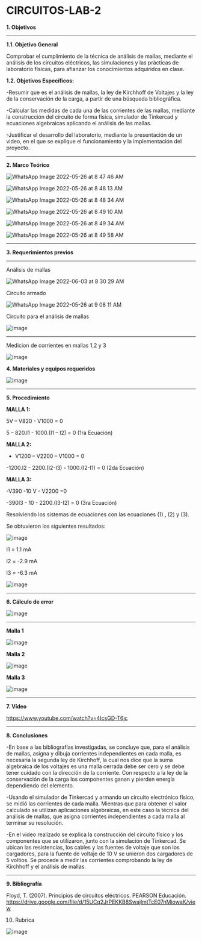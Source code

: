 # CIRCUITOS-LAB-2

**1. Objetivos**


***
   **1.1. Objetivo General** 


Comprobar el cumplimiento de la técnica de análisis de mallas, mediante el análisis de los circuitos eléctricos, las simulaciones y las prácticas de laboratorio físicas, para afianzar los conocimientos adquiridos en clase.

  **1.2. Objetivos Específicos:**
   
-Resumir que es el análisis de mallas, la ley de Kirchhoff de Voltajes y la ley de la conservación de la carga, a partir de una búsqueda bibliográfica.
   
-Calcular las medidas de cada una de las corrientes de las mallas, mediante la construcción del circuito de forma física, simulador de Tinkercad y ecuaciones algebraicas aplicando el análisis de las mallas.

-Justificar el desarrollo del laboratorio, mediante la presentación de un video, en el que se explique el funcionamiento y la implementación del proyecto.

***

**2. Marco Teórico**

![WhatsApp Image 2022-05-26 at 8 47 46 AM](https://user-images.githubusercontent.com/94011974/170503573-9f2199ea-69e2-4acd-bd09-77208cd3f1c6.jpeg)

![WhatsApp Image 2022-05-26 at 8 48 13 AM](https://user-images.githubusercontent.com/94011974/170503616-725587dd-fdc5-4de9-8418-7388aee8509a.jpeg)

![WhatsApp Image 2022-05-26 at 8 48 34 AM](https://user-images.githubusercontent.com/94011974/170503676-6d3f92d3-eacd-49d0-8794-907554649f8c.jpeg)

![WhatsApp Image 2022-05-26 at 8 49 10 AM](https://user-images.githubusercontent.com/94011974/170503727-96f3cba0-d022-4ab9-8cf3-a52c94a3d935.jpeg)

![WhatsApp Image 2022-05-26 at 8 49 34 AM](https://user-images.githubusercontent.com/94011974/170503760-17543032-d15c-4857-a46a-0d33c1618c86.jpeg)

![WhatsApp Image 2022-05-26 at 8 49 58 AM](https://user-images.githubusercontent.com/94011974/170503858-4367fca0-1537-4539-8709-8693729a1ce2.jpeg)

***

**3. Requerimientos previos**

***

Análisis de mallas


![WhatsApp Image 2022-06-03 at 8 30 29 AM](https://user-images.githubusercontent.com/94011974/171864079-b005c0d4-4cd1-4d72-810e-c81d9d9dfd1d.jpeg)

Circuito armado

![WhatsApp Image 2022-05-26 at 9 08 11 AM](https://user-images.githubusercontent.com/94011974/170504633-5a0e060e-6e7c-4867-aa1d-aa5ac5eb236c.jpeg)

Circuito para el análisis de mallas

![image](https://user-images.githubusercontent.com/94011974/171923593-40278f6c-b813-4649-8ec7-63ff1fa5141c.png)

***

Medicion de corrientes en mallas 1,2 y 3

![image](https://user-images.githubusercontent.com/94011974/171923656-20a93ee4-35a8-43ed-b1c8-c969d551e6fa.png)


**4. Materiales y equipos requeridos**

![image](https://user-images.githubusercontent.com/94011974/142951161-85a7ecea-bf4d-45bb-81eb-164e07b5fcc8.png)

***

**5. Procedimiento**

**MALLA 1:** 

5V – V820 - V1000 = 0 

5 – 820.I1 - 1000.(I1 – I2) = 0  (1ra Ecuación)

**MALLA 2:**

- V1200 – V2200 – V1000 = 0

-1200.I2 - 2200.(I2-I3) - 1000.(I2-I1) = 0  (2da Ecuación)

**MALLA 3:**

-V390 -10 V - V2200 =0

-390I3 - 10 - 2200.(I3-I2) = 0  (3ra Ecuación)

Resolviendo los sistemas de ecuaciones con las ecuaciones (1) , (2) y (3).

Se obtuvieron los siguientes resultados:

![image](https://user-images.githubusercontent.com/94011974/171866873-641e62b8-8e0c-4255-8019-09d995faea97.png)
 
I1 =   1.1 mA

I2 =  -2.9 mA

I3 =  -6.3 mA

![image](https://user-images.githubusercontent.com/94011974/171923701-ee809471-288d-4a8c-abe1-37425117140f.png)

***

**6. Cálculo de error**

![image](https://user-images.githubusercontent.com/94011974/170057592-12d7c136-22cd-4cac-9532-0e92eb81f1b9.png)

***

**Malla  1**


![image](https://user-images.githubusercontent.com/105259459/171923106-79b3d6e1-e8f9-40c1-9188-521d956c643c.png)



**Malla 2**

![image](https://user-images.githubusercontent.com/105259459/171923172-4147a52c-f2d0-45d6-a504-f67cd14dac7b.png)



**Malla 3**

![image](https://user-images.githubusercontent.com/105259459/171923313-bebbb20a-d2d2-4d7a-9b9e-b2fbf8ca31b3.png)


***

**7. Vídeo**

https://www.youtube.com/watch?v=4IcsGD-T6jc

***

**8. Conclusiones**

-En base a las bibliografías investigadas, se concluye que, para el análisis de mallas, asigna y dibuja corrientes independientes en cada malla, es necesaria la segunda ley de Kirchhoff, la cual nos dice que la suma algebraica de los voltajes es una malla cerrada debe ser cero y se debe tener cuidado con la dirección de la corriente. Con respecto a la ley de la conservación de la carga los componentes ganan y pierden energía dependiendo del elemento.

-Usando el simulador de Tinkercad y armando un circuito electrónico físico, se midió las corrientes de cada malla. Mientras que para obtener el valor calculado se utilizan aplicaciones algebraicas, en este caso la técnica del análisis de mallas, que asigna corrientes independientes a cada malla al terminar su resolución.

-En el video realizado se explica la construcción del circuito físico y los componentes que se utilizaron, junto con la simulación de Tinkercad.  Se ubican las resistencias, los cables y las fuentes de voltaje que son los cargadores, para la fuente de voltaje de 10 V se unieron dos cargadores de 5 voltios. Se procede a medir las corrientes comprobando la ley de Kirchhoff y el análisis de mallas. 

***

**9. Bibliografía**

Floyd, T. (2007). Principios de circuitos eléctricos. PEARSON Educación. https://drive.google.com/file/d/15UCq2JrPEKKB8SwajlmtTcE07nMiowaK/view

10. Rubrica

![image](https://user-images.githubusercontent.com/94011974/169427061-265123c2-f557-4b9a-9ef6-5a545e89aff2.png)
